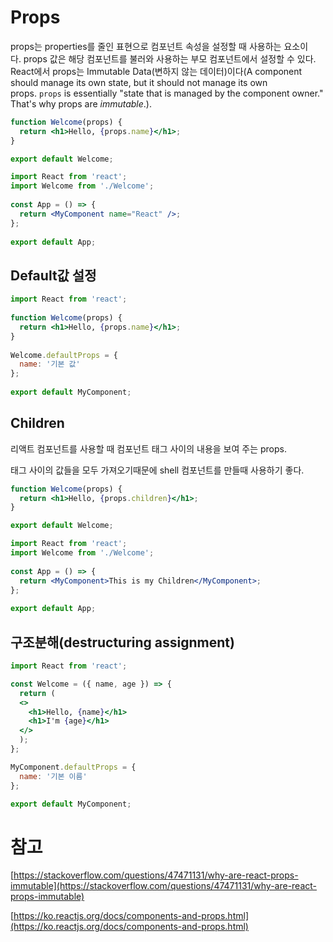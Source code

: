 # Props

props는 properties를 줄인 표현으로 컴포넌트 속성을 설정할 때 사용하는 요소이다. props 값은 해당 컴포넌트를 불러와 사용하는 부모 컴포넌트에서 설정할 수 있다. React에서 props는 Immutable Data(변하지 않는 데이터)이다(A component should manage its own state, but it should not manage its own props. `props` is essentially "state that is managed by the component owner." That's why props are *immutable*.).

```jsx
function Welcome(props) {
  return <h1>Hello, {props.name}</h1>;
}

export default Welcome;
```

```jsx
import React from 'react';
import Welcome from './Welcome';
 
const App = () => {
  return <MyComponent name="React" />;
};
 
export default App;
```

## Default값 설정

```jsx
import React from 'react';
 
function Welcome(props) {
  return <h1>Hello, {props.name}</h1>;
}
 
Welcome.defaultProps = {
  name: '기본 값'
};
 
export default MyComponent;
```

## Children

리액트 컴포넌트를 사용할 때 컴포넌트 태그 사이의 내용을 보여 주는 props.

태그 사이의 값들을 모두 가져오기때문에 shell 컴포넌트를 만들때 사용하기 좋다.

```jsx
function Welcome(props) {
  return <h1>Hello, {props.children}</h1>;
}

export default Welcome;
```

```jsx
import React from 'react';
import Welcome from './Welcome';
 
const App = () => {
  return <MyComponent>This is my Children</MyComponent>;
};
 
export default App;
```

## 구조분해(destructuring assignment)

```jsx
import React from 'react';

const Welcome = ({ name, age }) => {
  return (
  <>
    <h1>Hello, {name}</h1>
    <h1>I'm {age}</h1>
  </>
  );
};

MyComponent.defaultProps = {
  name: '기본 이름'
};

export default MyComponent;
```

# 참고

[https://stackoverflow.com/questions/47471131/why-are-react-props-immutable](https://stackoverflow.com/questions/47471131/why-are-react-props-immutable)

[https://ko.reactjs.org/docs/components-and-props.html](https://ko.reactjs.org/docs/components-and-props.html)
